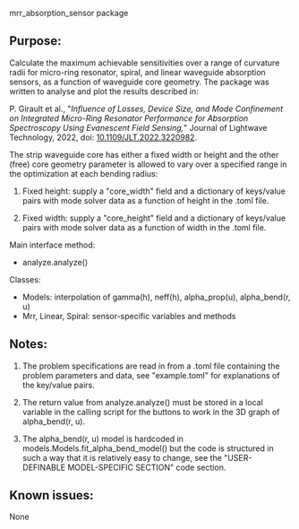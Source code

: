 mrr_absorption_sensor package

## Purpose:
Calculate the maximum achievable sensitivities over a range of curvature radii
for micro-ring resonator, spiral, and linear waveguide absorption sensors, as a function
of waveguide core geometry. The package was written to analyse and plot the results
described in:

P. Girault et al., "*Influence of Losses, Device Size, and Mode Confinement on
Integrated Micro-Ring Resonator Performance for Absorption Spectroscopy Using
Evanescent Field Sensing,*" Journal of Lightwave Technology, 2022,
doi: [10.1109/JLT.2022.3220982](https://doi-org.ezproxy.usherbrooke.ca/10.1109/JLT.2022.3220982).

The strip waveguide core has either a fixed width or height and the other (free) core
geometry parameter is allowed to vary over a specified range in the optimization
at each bending radius:

1. Fixed height: supply a "core_width" field and a dictionary of keys/value pairs
   with mode solver data as a function of height in the .toml file.

2. Fixed width:  supply a "core_height" field and a dictionary of keys/value pairs
   with mode solver data as a function of width in the .toml file.

Main interface method:
- analyze.analyze()

Classes:
- Models: interpolation of gamma(h), neff(h), alpha_prop(u), alpha_bend(r, u)
- Mrr, Linear, Spiral: sensor-specific variables and methods

## Notes:

1. The problem specifications are read in from a .toml file containing the problem
   parameters and data, see "example.toml" for explanations of the key/value pairs.

2. The return value from analyze.analyze() must be stored in a local variable in the
   calling script for the buttons to work in the 3D graph of alpha_bend(r, u).

3. The alpha_bend(r, u) model is hardcoded in models.Models.fit_alpha_bend_model()
   but the code is structured in such a way that it is relatively easy to change, see
   the "USER-DEFINABLE MODEL-SPECIFIC SECTION" code section.

## Known issues:

None

